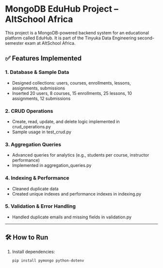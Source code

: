 # MongoDB EduHub Project – AltSchool Africa

This project is a MongoDB-powered backend system for an educational platform called EduHub. It is part of the Tinyuka Data Engineering second-semester exam at AltSchool Africa.

## ✅ Features Implemented

### 1. Database & Sample Data
- Designed collections: users, courses, enrollments, lessons, assignments, submissions
- Inserted 20 users, 8 courses, 15 enrollments, 25 lessons, 10 assignments, 12 submissions

### 2. CRUD Operations
- Create, read, update, and delete logic implemented in crud_operations.py
- Sample usage in test_crud.py

### 3. Aggregation Queries
- Advanced queries for analytics (e.g., students per course, instructor performance)
- Implemented in aggregation_queries.py

### 4. Indexing & Performance
- Cleaned duplicate data
- Created unique indexes and performance indexes in indexing.py

### 5. Validation & Error Handling
- Handled duplicate emails and missing fields in validation.py

---

## 🛠 How to Run

1. Install dependencies:
   ```bash
   pip install pymongo python-dotenv